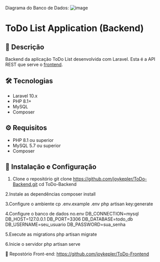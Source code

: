 Diagrama do Banco de Dados:
![image](https://github.com/user-attachments/assets/31e6be8b-7065-40de-8b21-2322f4f15518)

# ToDo List Application (Backend)

## 📝 Descrição
Backend da aplicação ToDo List desenvolvida com Laravel. Esta é a API REST que serve o [frontend](https://github.com/joykepler/ToDo-Frontend).

## 🛠️ Tecnologias
- Laravel 10.x
- PHP 8.1+
- MySQL
- Composer

## ⚙️ Requisitos
- PHP 8.1 ou superior
- MySQL 5.7 ou superior
- Composer

## 🚀 Instalação e Configuração

1. Clone o repositório
git clone https://github.com/joykepler/ToDo-Backend.git
cd ToDo-Backend

2.Instale as dependências
composer install

3.Configure o ambiente
cp .env.example .env
php artisan key:generate

4.Configure o banco de dados no.env
DB_CONNECTION=mysql
DB_HOST=127.0.0.1
DB_PORT=3306
DB_DATABASE=todo_db
DB_USERNAME=seu_usuario
DB_PASSWORD=sua_senha

5.Execute as migrations
php artisan migrate

6.Inicie o servidor
php artisan serve

🔗 Repostório Front-end: https://github.com/joykepler/ToDo-Frontend
